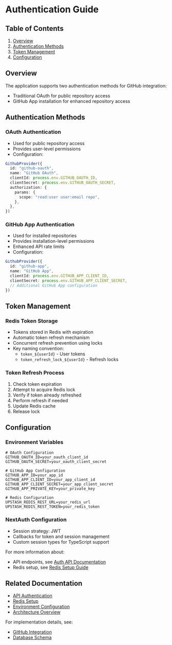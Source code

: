 # Authentication Guide

## Table of Contents

1. [Overview](#overview)
2. [Authentication Methods](#authentication-methods)
3. [Token Management](#token-management)
4. [Configuration](#configuration)

## Overview

The application supports two authentication methods for GitHub integration:

- Traditional OAuth for public repository access
- GitHub App installation for enhanced repository access

## Authentication Methods

### OAuth Authentication

- Used for public repository access
- Provides user-level permissions
- Configuration:

```typescript
GithubProvider({
  id: "github-oauth",
  name: "GitHub OAuth",
  clientId: process.env.GITHUB_OAUTH_ID,
  clientSecret: process.env.GITHUB_OAUTH_SECRET,
  authorization: {
    params: {
      scope: "read:user user:email repo",
    },
  },
})
```

### GitHub App Authentication

- Used for installed repositories
- Provides installation-level permissions
- Enhanced API rate limits
- Configuration:

```typescript
GithubProvider({
  id: "github-app",
  name: "GitHub App",
  clientId: process.env.GITHUB_APP_CLIENT_ID,
  clientSecret: process.env.GITHUB_APP_CLIENT_SECRET,
  // Additional GitHub App configuration
})
```

## Token Management

### Redis Token Storage

- Tokens stored in Redis with expiration
- Automatic token refresh mechanism
- Concurrent refresh prevention using locks
- Key naming convention:
  - `token_${userId}` - User tokens
  - `token_refresh_lock_${userId}` - Refresh locks

### Token Refresh Process

1. Check token expiration
2. Attempt to acquire Redis lock
3. Verify if token already refreshed
4. Perform refresh if needed
5. Update Redis cache
6. Release lock

## Configuration

### Environment Variables

```env
# OAuth Configuration
GITHUB_OAUTH_ID=your_oauth_client_id
GITHUB_OAUTH_SECRET=your_oauth_client_secret

# GitHub App Configuration
GITHUB_APP_ID=your_app_id
GITHUB_APP_CLIENT_ID=your_app_client_id
GITHUB_APP_CLIENT_SECRET=your_app_client_secret
GITHUB_APP_PRIVATE_KEY=your_private_key

# Redis Configuration
UPSTASH_REDIS_REST_URL=your_redis_url
UPSTASH_REDIS_REST_TOKEN=your_redis_token
```

### NextAuth Configuration

- Session strategy: JWT
- Callbacks for token and session management
- Custom session types for TypeScript support

For more information about:

- API endpoints, see [Auth API Documentation](../api/auth.md)
- Redis setup, see [Redis Setup Guide](../setup/redis-setup.md)

## Related Documentation

- [API Authentication](../api/auth.md)
- [Redis Setup](../setup/redis-setup.md)
- [Environment Configuration](../setup/getting-started.md#configuration)
- [Architecture Overview](architecture.md)

For implementation details, see:

- [GitHub Integration](github-integration.md)
- [Database Schema](database-architecture.md#authentication-schema)
